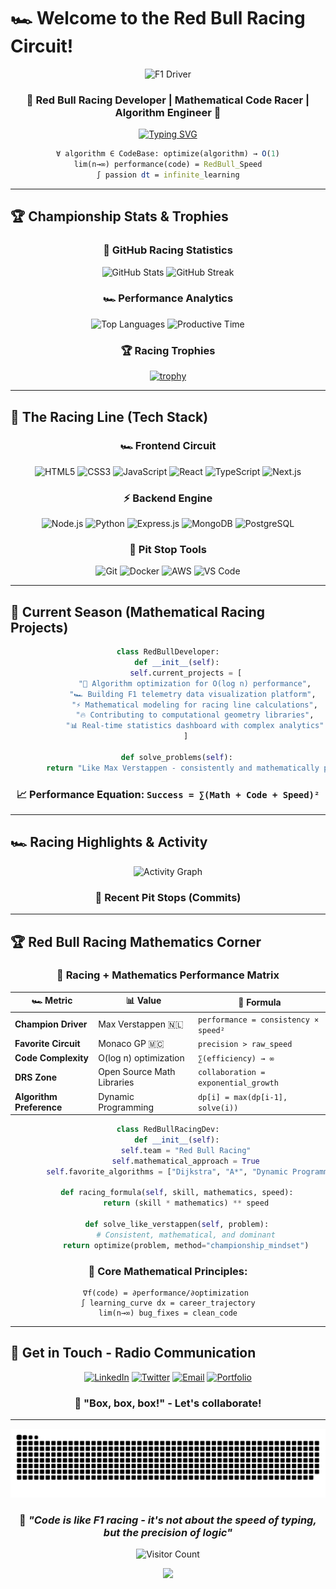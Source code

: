 # 🏎️ Welcome to the Red Bull Racing Circuit! 

<div align="center">
  
  ![F1 Driver](https://raw.githubusercontent.com/Tarikul-Islam-Anik/Animated-Fluent-Emojis/master/Emojis/Travel%20and%20places/Racing%20Car.png)
  
  ### 🏁 Red Bull Racing Developer | Mathematical Code Racer | Algorithm Engineer 🏁
  
  [![Typing SVG](https://readme-typing-svg.herokuapp.com?font=Fira+Code&size=22&duration=3000&pause=1000&color=E10600&center=true&vCenter=true&multiline=false&width=800&height=80&lines=f(x)+=+coding+%2B+mathematics+%2B+speed;while(racing)+%7B+optimize(algorithms);+%7D;Red+Bull+gives+you+wings...+and+clean+code!;E%3Dmc²+%3D+Efficiency+×+Math+×+Code²)](https://git.io/typing-svg)
  
  ```mathematica
  ∀ algorithm ∈ CodeBase: optimize(algorithm) → O(1)
  lim(n→∞) performance(code) = RedBull_Speed
  ∫ passion dt = infinite_learning
  ```
  
</div>

---

## 🏆 Championship Stats & Trophies

<div align="center">
  
  ### 🏁 GitHub Racing Statistics
  
  <img src="https://github-readme-stats.vercel.app/api?username=YOUR_USERNAME&show_icons=true&theme=radical&hide_border=true&bg_color=0D1117&title_color=E10600&icon_color=FFD700&text_color=C9D1D9&ring_color=E10600" alt="GitHub Stats" width="48%"/>
  <img src="https://github-readme-streak-stats.herokuapp.com?user=YOUR_USERNAME&theme=radical&hide_border=true&background=0D1117&stroke=E10600&ring=E10600&fire=FFD700&currStreakLabel=E10600" alt="GitHub Streak" width="48%"/>
  
  ### 🏎️ Performance Analytics
  
  <img src="https://github-readme-stats.vercel.app/api/top-langs/?username=YOUR_USERNAME&layout=compact&theme=radical&hide_border=true&bg_color=0D1117&title_color=E10600&text_color=C9D1D9" alt="Top Languages" width="48%"/>
  <img src="https://github-profile-summary-cards.vercel.app/api/cards/productive-time?username=YOUR_USERNAME&theme=radical&utcOffset=8" alt="Productive Time" width="48%"/>
  
  ### 🏆 Racing Trophies
  
  [![trophy](https://github-profile-trophy.vercel.app/?username=YOUR_USERNAME&theme=radical&no-frame=true&no-bg=true&margin-w=4&row=2&column=4)](https://github.com/ryo-ma/github-profile-trophy)
  
</div>

---

## 🏁 The Racing Line (Tech Stack)

<div align="center">

### 🏎️ **Frontend Circuit**
![HTML5](https://img.shields.io/badge/HTML5-E34F26?style=for-the-badge&logo=html5&logoColor=white)
![CSS3](https://img.shields.io/badge/CSS3-1572B6?style=for-the-badge&logo=css3&logoColor=white)
![JavaScript](https://img.shields.io/badge/JavaScript-F7DF1E?style=for-the-badge&logo=javascript&logoColor=black)
![React](https://img.shields.io/badge/React-20232A?style=for-the-badge&logo=react&logoColor=61DAFB)
![TypeScript](https://img.shields.io/badge/TypeScript-007ACC?style=for-the-badge&logo=typescript&logoColor=white)
![Next.js](https://img.shields.io/badge/Next.js-000000?style=for-the-badge&logo=nextdotjs&logoColor=white)

### ⚡ **Backend Engine**
![Node.js](https://img.shields.io/badge/Node.js-43853D?style=for-the-badge&logo=node.js&logoColor=white)
![Python](https://img.shields.io/badge/Python-3776AB?style=for-the-badge&logo=python&logoColor=white)
![Express.js](https://img.shields.io/badge/Express.js-404D59?style=for-the-badge&logo=express&logoColor=white)
![MongoDB](https://img.shields.io/badge/MongoDB-4EA94B?style=for-the-badge&logo=mongodb&logoColor=white)
![PostgreSQL](https://img.shields.io/badge/PostgreSQL-316192?style=for-the-badge&logo=postgresql&logoColor=white)

### 🔧 **Pit Stop Tools**
![Git](https://img.shields.io/badge/Git-F05032?style=for-the-badge&logo=git&logoColor=white)
![Docker](https://img.shields.io/badge/Docker-2496ED?style=for-the-badge&logo=docker&logoColor=white)
![AWS](https://img.shields.io/badge/AWS-232F3E?style=for-the-badge&logo=amazon-aws&logoColor=white)
![VS Code](https://img.shields.io/badge/VS_Code-007ACC?style=for-the-badge&logo=visual-studio-code&logoColor=white)

</div>

---

## 🏁 Current Season (Mathematical Racing Projects)

<div align="center">
  
  ```python
  class RedBullDeveloper:
      def __init__(self):
          self.current_projects = [
              "🧮 Algorithm optimization for O(log n) performance",
              "🏎️ Building F1 telemetry data visualization platform", 
              "⚡ Mathematical modeling for racing line calculations",
              "🔥 Contributing to computational geometry libraries",
              "📊 Real-time statistics dashboard with complex analytics"
          ]
          
      def solve_problems(self):
          return "Like Max Verstappen - consistently and mathematically precise"
  ```
  
  ### 📈 Performance Equation: `Success = ∑(Math + Code + Speed)²`
  
</div>

---

## 🏎️ Racing Highlights & Activity

<div align="center">
  
  ![Activity Graph](https://github-readme-activity-graph.vercel.app/graph?username=YOUR_USERNAME&theme=redical&bg_color=0D1117&color=E10600&line=FFD700&point=E10600&area=true&hide_border=true)
  
  ### 🏁 Recent Pit Stops (Commits)
  
  <!--START_SECTION:activity-->
  
  <!--END_SECTION:activity-->
  
</div>

---

## 🏆 Red Bull Racing Mathematics Corner

<div align="center">
  
  ### 🏁 Racing + Mathematics Performance Matrix
  
  | 🏎️ Metric | 📊 Value | 🧮 Formula |
  |-----------|----------|------------|
  | **Champion Driver** | Max Verstappen 🇳🇱 | `performance = consistency × speed²` |
  | **Favorite Circuit** | Monaco GP 🇲🇨 | `precision > raw_speed` |
  | **Code Complexity** | O(log n) optimization | `∑(efficiency) → ∞` |
  | **DRS Zone** | Open Source Math Libraries | `collaboration = exponential_growth` |
  | **Algorithm Preference** | Dynamic Programming | `dp[i] = max(dp[i-1], solve(i))` |
  
  ```python
  class RedBullRacingDev:
      def __init__(self):
          self.team = "Red Bull Racing"
          self.mathematical_approach = True
          self.favorite_algorithms = ["Dijkstra", "A*", "Dynamic Programming"]
          
      def racing_formula(self, skill, mathematics, speed):
          return (skill * mathematics) ** speed
          
      def solve_like_verstappen(self, problem):
          # Consistent, mathematical, and dominant
          return optimize(problem, method="championship_mindset")
  ```
  
  ### 📐 **Core Mathematical Principles:**
  ```
  ∇f(code) = ∂performance/∂optimization 
  ∫ learning_curve dx = career_trajectory
  lim(n→∞) bug_fixes = clean_code
  ```
  
</div>

---

## 🚀 Get in Touch - Radio Communication

<div align="center">
  
  [![LinkedIn](https://img.shields.io/badge/LinkedIn-0077B5?style=for-the-badge&logo=linkedin&logoColor=white)](https://linkedin.com/in/YOUR_LINKEDIN)
  [![Twitter](https://img.shields.io/badge/Twitter-1DA1F2?style=for-the-badge&logo=twitter&logoColor=white)](https://twitter.com/YOUR_TWITTER)
  [![Email](https://img.shields.io/badge/Email-D14836?style=for-the-badge&logo=gmail&logoColor=white)](mailto:your.email@example.com)
  [![Portfolio](https://img.shields.io/badge/Portfolio-FF5722?style=for-the-badge&logo=google-chrome&logoColor=white)](https://your-portfolio.com)
  
  ### 💬 "Box, box, box!" - Let's collaborate!
  
  ---
  
  <img src="https://raw.githubusercontent.com/Platane/snk/output/github-contribution-grid-snake.svg" alt="Snake Animation" />
  
  ### 🏁 _"Code is like F1 racing - it's not about the speed of typing, but the precision of logic"_
  
  ![Visitor Count](https://profile-counter.glitch.me/YOUR_USERNAME/count.svg)
  
  <img src="https://raw.githubusercontent.com/Tarikul-Islam-Anik/Animated-Fluent-Emojis/master/Emojis/Travel%20and%20places/Chequered%20Flag.png" width="50"/>
  
</div>
